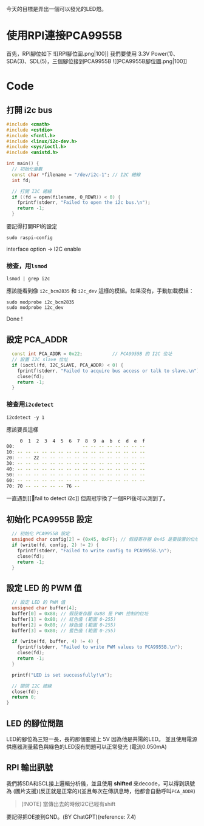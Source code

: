今天的目標是弄出一個可以發光的LED燈。

# 使用RPI連接PCA9955B
首先，RPI腳位如下
![[RPI腳位圖.png|100]]
我們要使用 3.3V Power(1)、SDA(3)、SDL(5)，三個腳位接到PCA9955B
![[PCA9955B腳位圖.png|100]]

# Code
## 打開 i2c bus
```cpp
#include <cmath>
#include <cstdio>
#include <fcntl.h>
#include <linux/i2c-dev.h>
#include <sys/ioctl.h>
#include <unistd.h>

int main() {
  // 初始化變數
  const char *filename = "/dev/i2c-1"; // I2C 總線
  int fd;

  // 打開 I2C 總線
  if ((fd = open(filename, O_RDWR)) < 0) {
    fprintf(stderr, "Failed to open the i2c bus.\n");
    return -1;
  }
  ```
要記得打開RPI的設定
```
sudo raspi-config
```
interface option → I2C enable
### 檢查，用`lsmod`
```
lsmod | grep i2c
```
應該能看到像 `i2c_bcm2835` 和 `i2c_dev` 這樣的模組。如果沒有，手動加載模組：
```
sudo modprobe i2c_bcm2835
sudo modprobe i2c_dev
```

Done !

## 設定 PCA_ADDR
```cpp
  const int PCA_ADDR = 0x22;           // PCA9955B 的 I2C 位址
  // 設置 I2C slave 位址
  if (ioctl(fd, I2C_SLAVE, PCA_ADDR) < 0) {
    fprintf(stderr, "Failed to acquire bus access or talk to slave.\n");
    close(fd);
    return -1;
  }
```
### 檢查用`i2cdetect`
```
i2cdetect -y 1
```
應該要長這樣
```bash
     0  1  2  3  4  5  6  7  8  9  a  b  c  d  e  f
00:                         -- -- -- -- -- -- -- --
10: -- -- -- -- -- -- -- -- -- -- -- -- -- -- -- --
20: -- -- 22 -- -- -- -- -- -- -- -- -- -- -- -- --
30: -- -- -- -- -- -- -- -- -- -- -- -- -- -- -- --
40: -- -- -- -- -- -- -- -- -- -- -- -- -- -- -- --
50: -- -- -- -- -- -- -- -- -- -- -- -- -- -- -- --
60: -- -- -- -- -- -- -- -- -- -- -- -- -- -- -- --
70: 70 -- -- -- -- -- 76 --
```
一直遇到[[🔴fail to detect i2c]] 但周冠宇換了一個RPI後可以測到了。
## 初始化 PCA9955B 設定
```cpp
  // 初始化 PCA9955B 設定
  unsigned char config[2] = {0x45, 0xFF}; // 假設寄存器 0x45 是要設置的位址
  if (write(fd, config, 2) != 2) {
    fprintf(stderr, "Failed to write config to PCA9955B.\n");
    close(fd);
    return -1;
  }
```

## 設定 LED 的 PWM 值
```cpp
  // 設定 LED 的 PWM 值
  unsigned char buffer[4];
  buffer[0] = 0x88; // 假設寄存器 0x88 是 PWM 控制的位址
  buffer[1] = 0x80; // 紅色值 (範圍 0-255)
  buffer[2] = 0x80; // 綠色值 (範圍 0-255)
  buffer[3] = 0x80; // 藍色值 (範圍 0-255)

  if (write(fd, buffer, 4) != 4) {
    fprintf(stderr, "Failed to write PWM values to PCA9955B.\n");
    close(fd);
    return -1;
  }

  printf("LED is set successfully!\n");

  // 關閉 I2C 總線
  close(fd);
  return 0;
}
```
## LED 的腳位問題
LED的腳位為三短一長，長的那個要接上 5V 因為他是共陽的LED。
並且使用電源供應器測量藍色與綠色的LED沒有問題可以正常發光 (電流0.050mA)

## RPI 輸出訊號
我們將SDA和SCL接上邏輯分析儀，並且使用 **shifted** 來decode，可以得到訊號為
(圖片支援)(反正就是正常的)(並且每次在傳訊息時，他都會自動呼叫`PCA_ADDR`)

> [!NOTE] 當傳出去的時候I2C已經有shift

要記得把OE接到GND。(BY ChatGPT)(reference: 7.4)




